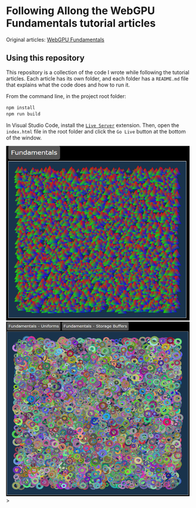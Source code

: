 # Following Allong the WebGPU Fundamentals tutorial articles
Original articles: [WebGPU Fundamentals](https://webgpufundamentals.org/)

## Using this repository
This repository is a collection of the code I wrote while following the tutorial articles. Each article has its own folder, and each folder has a `README.md` file that explains what the code does and how to run it.

From the command line, in the project root folder:
```bash
npm install
npm run build
```

In Visual Studio Code, install the [`Live Server`](https://marketplace.visualstudio.com/items?itemName=ritwickdey.LiveServer) extension. Then, open the `index.html` file in the root folder and click the `Go Live` button at the bottom of the window.

<img src="./pages/fundamentals.png" width="500" height="475">
<img src="./pages/storage_buffers.png" width="500" height="475">>